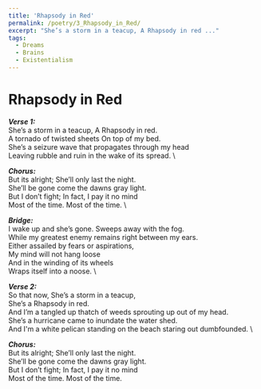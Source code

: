 ```yaml
---
title: 'Rhapsody in Red'
permalink: /poetry/3_Rhapsody_in_Red/
excerpt: "She’s a storm in a teacup, A Rhapsody in red ..."
tags:
  - Dreams
  - Brains
  - Existentialism
---
```


Rhapsody in Red
======

***Verse 1:*** \
  She’s a storm in a teacup, A Rhapsody in red. \
  A tornado of twisted sheets On top of my bed. \
  She’s a seizure wave that propagates through my head \
  Leaving rubble and ruin in the wake of its spread. \

***Chorus:*** \
  But its alright; She’ll only last the night. \
  She’ll be gone come the dawns gray light. \
  But I don’t fight; In fact, I pay it no mind \
  Most of the time. Most of the time. \

***Bridge:*** \
  I wake up and she’s gone. Sweeps away with the fog. \
  While my greatest enemy remains right between my ears. \
  Either assailed by fears or aspirations, \
  My mind will not hang loose \
  And in the winding of its wheels \
  Wraps itself into a noose. \

***Verse 2:*** \
  So that now, She’s a storm in a teacup, \
  She’s a Rhapsody in red. \
  And I’m a tangled up thatch of weeds sprouting up out of my head. \
  She’s a hurricane came to inundate the water shed. \
  And I'm a white pelican standing on the beach staring out dumbfounded. \

***Chorus:*** \
  But its alright; She’ll only last the night. \
  She’ll be gone come the dawns gray light. \
  But I don’t fight; In fact, I pay it no mind \
  Most of the time. Most of the time.
